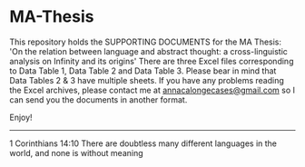 # MA-Thesis
This repository holds the SUPPORTING DOCUMENTS for the MA Thesis: 'On the relation between language and abstract thought: a cross-linguistic analysis on Infinity and its origins'
There are three Excel files corresponding to Data Table 1, Data Table 2 and Data Table 3. Please bear in mind that Data Tables 2 & 3 have multiple sheets.
If you have any problems reading the Excel archives, please contact me at annacalongecases@gmail.com so I can send you the documents in another format.

Enjoy!



***
1 Corinthians 14:10
There are doubtless many different languages in the world, and none is without meaning
